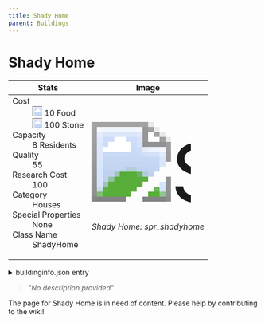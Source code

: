 ```yaml
---
title: Shady Home
parent: Buildings
---
```

# Shady Home

[//]: # (Pre-generated content)
<table><thead><tr><th>Stats</th><th>Image</th></tr></thead><tbody><tr><td><dl><dt>Cost</dt><dd><div class="resource-icon"><img style="object-position: -1009px -533px;" src="https://tfe2-wiki.github.io/assets/sprites.png"></div> 10 Food<br><div class="resource-icon"><img style="object-position: -637px -737px;" src="https://tfe2-wiki.github.io/assets/sprites.png"></div> 100 Stone</dd><dt>Capacity</dt><dd>8 Residents</dd><dt>Quality</dt><dd>55</dd><dt>Research Cost</dt><dd>100</dd><dt>Category</dt><dd>Houses</dd><dt>Special Properties</dt><dd>None</dd><dt>Class Name</dt><dd>ShadyHome</dd></dl></td><td><style>.building-image {width: 200px;height: 200px;overflow: hidden;position: relative;}.building-image img {image-rendering: pixelated;object-fit: none;transform: scale(10);transform-origin: left top;position: absolute;left: 0;top: 0;}.resource-image {width: 200px;height: 200px;overflow: hidden;position: relative;}.resource-image img {image-rendering: pixelated;object-fit: none;transform: scale(20);transform-origin: left top;position: absolute;left: 0;top: 0;}.building-icon {width: 20px;height: 20px;overflow: hidden;position: relative;display: inline-block;}.building-icon img {image-rendering: pixelated;object-fit: none;transform: scale(1);transform-origin: left top;position: absolute;left: 0;top: 0;}.resource-icon {width: 20px;height: 20px;overflow: hidden;position: relative;display: inline-block;}.resource-icon img {image-rendering: pixelated;object-fit: none;transform: scale(2);transform-origin: left top;position: absolute;left: 0;top: 0;}</style><div class="building-image"><img style="object-position: -861px -921px;" src="https://tfe2-wiki.github.io/assets/sprites.png" alt="Shady Home Back"><img style="object-position: -839px -921px;" src="https://tfe2-wiki.github.io/assets/sprites.png" alt="Shady Home"></div><i>Shady Home: spr_shadyhome</i></td></tr></tbody></table><details><summary>buildinginfo.json entry</summary>```json
	{
    "className": "ShadyHome",
    "food": 10,
    "wood": 0,
    "stone": 100,
    "machineParts": 0,
    "refinedMetal": 0,
    "computerChips": 0,
    "knowledge": 100,
    "category": "Houses",
    "unlockedByDefault": false,
    "specialInfo": [],
    "residents": 8,
    "quality": 55,
    "additionalNoteForPeopleReadingThis": "Cancelled for now; may come back later.",
    "notUnlockedWithAll": true
}
	```</details><blockquote><i>"No description provided"</i></blockquote>

The page for Shady Home is in need of content. Please help by contributing to the wiki!
